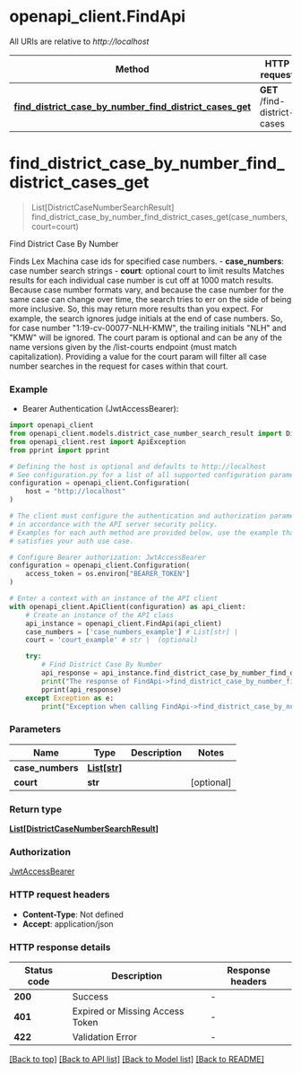# openapi_client.FindApi

All URIs are relative to *http://localhost*

Method | HTTP request | Description
------------- | ------------- | -------------
[**find_district_case_by_number_find_district_cases_get**](FindApi.md#find_district_case_by_number_find_district_cases_get) | **GET** /find-district-cases | Find District Case By Number


# **find_district_case_by_number_find_district_cases_get**
> List[DistrictCaseNumberSearchResult] find_district_case_by_number_find_district_cases_get(case_numbers, court=court)

Find District Case By Number

Finds Lex Machina case ids for specified case numbers.  - **case_numbers**: case number search strings - **court**: optional court to limit results  Matches results for each individual case number is cut off at 1000 match results.  Because case number formats vary, and because the case number for the same case can change over time, the search tries to err on the side of being more inclusive. So, this may return more results than you expect. For example, the search ignores judge initials at the end of case numbers. So, for case number \"1:19-cv-00077-NLH-KMW\", the trailing initials \"NLH\" and \"KMW\" will be ignored.  The court param is optional and can be any of the name versions given by the /list-courts endpoint (must match capitalization). Providing a value for the court param will filter all case number searches in the request for cases within that court.

### Example

* Bearer Authentication (JwtAccessBearer):

```python
import openapi_client
from openapi_client.models.district_case_number_search_result import DistrictCaseNumberSearchResult
from openapi_client.rest import ApiException
from pprint import pprint

# Defining the host is optional and defaults to http://localhost
# See configuration.py for a list of all supported configuration parameters.
configuration = openapi_client.Configuration(
    host = "http://localhost"
)

# The client must configure the authentication and authorization parameters
# in accordance with the API server security policy.
# Examples for each auth method are provided below, use the example that
# satisfies your auth use case.

# Configure Bearer authorization: JwtAccessBearer
configuration = openapi_client.Configuration(
    access_token = os.environ["BEARER_TOKEN"]
)

# Enter a context with an instance of the API client
with openapi_client.ApiClient(configuration) as api_client:
    # Create an instance of the API class
    api_instance = openapi_client.FindApi(api_client)
    case_numbers = ['case_numbers_example'] # List[str] | 
    court = 'court_example' # str |  (optional)

    try:
        # Find District Case By Number
        api_response = api_instance.find_district_case_by_number_find_district_cases_get(case_numbers, court=court)
        print("The response of FindApi->find_district_case_by_number_find_district_cases_get:\n")
        pprint(api_response)
    except Exception as e:
        print("Exception when calling FindApi->find_district_case_by_number_find_district_cases_get: %s\n" % e)
```



### Parameters


Name | Type | Description  | Notes
------------- | ------------- | ------------- | -------------
 **case_numbers** | [**List[str]**](str.md)|  | 
 **court** | **str**|  | [optional] 

### Return type

[**List[DistrictCaseNumberSearchResult]**](DistrictCaseNumberSearchResult.md)

### Authorization

[JwtAccessBearer](../README.md#JwtAccessBearer)

### HTTP request headers

 - **Content-Type**: Not defined
 - **Accept**: application/json

### HTTP response details

| Status code | Description | Response headers |
|-------------|-------------|------------------|
**200** | Success |  -  |
**401** | Expired or Missing Access Token |  -  |
**422** | Validation Error |  -  |

[[Back to top]](#) [[Back to API list]](../README.md#documentation-for-api-endpoints) [[Back to Model list]](../README.md#documentation-for-models) [[Back to README]](../README.md)


